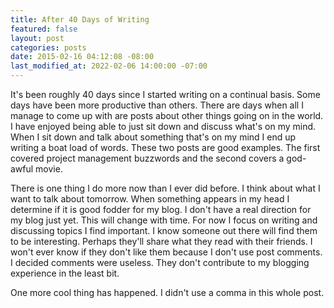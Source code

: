 ```yaml
---
title: After 40 Days of Writing
featured: false
layout: post
categories: posts
date: 2015-02-16 04:12:08 -08:00
last_modified_at: 2022-02-06 14:00:00 -07:00
---
```


It's been roughly 40 days since I started writing on a continual basis. Some days have been more productive than others. There are days when all I manage to come up with are posts about other things going on in the world. I have enjoyed being able to just sit down and discuss what's on my mind. When I sit down and talk about something that's on my mind I end up writing a boat load of words. These two posts are good examples. The first covered project management buzzwords and the second covers a god-awful movie.

There is one thing I do more now than I ever did before. I think about what I want to talk about tomorrow. When something appears in my head I determine if it is good fodder for my blog. I don't have a real direction for my blog just yet. This will change with time. For now I focus on writing and discussing topics I find important. I know someone out there will find them to be interesting. Perhaps they'll share what they read with their friends. I won't ever know if they don't like them because I don't use post comments. I decided comments were useless. They don't contribute to my blogging experience in the least bit.

One more cool thing has happened. I didn't use a comma in this whole post.

